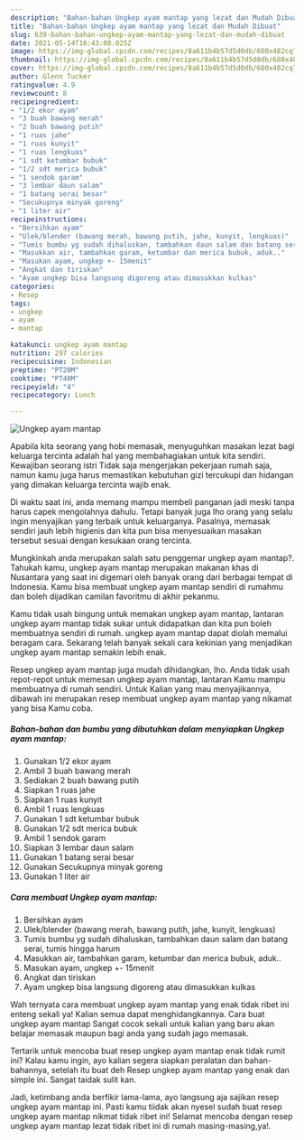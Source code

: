 ```yaml
---
description: "Bahan-bahan Ungkep ayam mantap yang lezat dan Mudah Dibuat"
title: "Bahan-bahan Ungkep ayam mantap yang lezat dan Mudah Dibuat"
slug: 639-bahan-bahan-ungkep-ayam-mantap-yang-lezat-dan-mudah-dibuat
date: 2021-05-14T16:43:08.025Z
image: https://img-global.cpcdn.com/recipes/8a611b4b57d5d0db/680x482cq70/ungkep-ayam-mantap-foto-resep-utama.jpg
thumbnail: https://img-global.cpcdn.com/recipes/8a611b4b57d5d0db/680x482cq70/ungkep-ayam-mantap-foto-resep-utama.jpg
cover: https://img-global.cpcdn.com/recipes/8a611b4b57d5d0db/680x482cq70/ungkep-ayam-mantap-foto-resep-utama.jpg
author: Glenn Tucker
ratingvalue: 4.9
reviewcount: 8
recipeingredient:
- "1/2 ekor ayam"
- "3 buah bawang merah"
- "2 buah bawang putih"
- "1 ruas jahe"
- "1 ruas kunyit"
- "1 ruas lengkuas"
- "1 sdt ketumbar bubuk"
- "1/2 sdt merica bubuk"
- "1 sendok garam"
- "3 lembar daun salam"
- "1 batang serai besar"
- "Secukupnya minyak goreng"
- "1 liter air"
recipeinstructions:
- "Bersihkan ayam"
- "Ulek/blender (bawang merah, bawang putih, jahe, kunyit, lengkuas)"
- "Tumis bumbu yg sudah dihaluskan, tambahkan daun salam dan batang serai, tumis hingga harum"
- "Masukkan air, tambahkan garam, ketumbar dan merica bubuk, aduk.."
- "Masukan ayam, ungkep +- 15menit"
- "Angkat dan tiriskan"
- "Ayam ungkep bisa langsung digoreng atau dimasukkan kulkas"
categories:
- Resep
tags:
- ungkep
- ayam
- mantap

katakunci: ungkep ayam mantap 
nutrition: 297 calories
recipecuisine: Indonesian
preptime: "PT20M"
cooktime: "PT40M"
recipeyield: "4"
recipecategory: Lunch

---
```



![Ungkep ayam mantap](https://img-global.cpcdn.com/recipes/8a611b4b57d5d0db/680x482cq70/ungkep-ayam-mantap-foto-resep-utama.jpg)

Apabila kita seorang yang hobi memasak, menyuguhkan masakan lezat bagi keluarga tercinta adalah hal yang membahagiakan untuk kita sendiri. Kewajiban seorang istri Tidak saja mengerjakan pekerjaan rumah saja, namun kamu juga harus memastikan kebutuhan gizi tercukupi dan hidangan yang dimakan keluarga tercinta wajib enak.

Di waktu  saat ini, anda memang mampu membeli panganan jadi meski tanpa harus capek mengolahnya dahulu. Tetapi banyak juga lho orang yang selalu ingin menyajikan yang terbaik untuk keluarganya. Pasalnya, memasak sendiri jauh lebih higienis dan kita pun bisa menyesuaikan masakan tersebut sesuai dengan kesukaan orang tercinta. 



Mungkinkah anda merupakan salah satu penggemar ungkep ayam mantap?. Tahukah kamu, ungkep ayam mantap merupakan makanan khas di Nusantara yang saat ini digemari oleh banyak orang dari berbagai tempat di Indonesia. Kamu bisa membuat ungkep ayam mantap sendiri di rumahmu dan boleh dijadikan camilan favoritmu di akhir pekanmu.

Kamu tidak usah bingung untuk memakan ungkep ayam mantap, lantaran ungkep ayam mantap tidak sukar untuk didapatkan dan kita pun boleh membuatnya sendiri di rumah. ungkep ayam mantap dapat diolah memalui beragam cara. Sekarang telah banyak sekali cara kekinian yang menjadikan ungkep ayam mantap semakin lebih enak.

Resep ungkep ayam mantap juga mudah dihidangkan, lho. Anda tidak usah repot-repot untuk memesan ungkep ayam mantap, lantaran Kamu mampu membuatnya di rumah sendiri. Untuk Kalian yang mau menyajikannya, dibawah ini merupakan resep membuat ungkep ayam mantap yang nikamat yang bisa Kamu coba.

<!--inarticleads1-->

##### Bahan-bahan dan bumbu yang dibutuhkan dalam menyiapkan Ungkep ayam mantap:

1. Gunakan 1/2 ekor ayam
1. Ambil 3 buah bawang merah
1. Sediakan 2 buah bawang putih
1. Siapkan 1 ruas jahe
1. Siapkan 1 ruas kunyit
1. Ambil 1 ruas lengkuas
1. Gunakan 1 sdt ketumbar bubuk
1. Gunakan 1/2 sdt merica bubuk
1. Ambil 1 sendok garam
1. Siapkan 3 lembar daun salam
1. Gunakan 1 batang serai besar
1. Gunakan Secukupnya minyak goreng
1. Gunakan 1 liter air




<!--inarticleads2-->

##### Cara membuat Ungkep ayam mantap:

1. Bersihkan ayam
1. Ulek/blender (bawang merah, bawang putih, jahe, kunyit, lengkuas)
1. Tumis bumbu yg sudah dihaluskan, tambahkan daun salam dan batang serai, tumis hingga harum
1. Masukkan air, tambahkan garam, ketumbar dan merica bubuk, aduk..
1. Masukan ayam, ungkep +- 15menit
1. Angkat dan tiriskan
1. Ayam ungkep bisa langsung digoreng atau dimasukkan kulkas




Wah ternyata cara membuat ungkep ayam mantap yang enak tidak ribet ini enteng sekali ya! Kalian semua dapat menghidangkannya. Cara buat ungkep ayam mantap Sangat cocok sekali untuk kalian yang baru akan belajar memasak maupun bagi anda yang sudah jago memasak.

Tertarik untuk mencoba buat resep ungkep ayam mantap enak tidak rumit ini? Kalau kamu ingin, ayo kalian segera siapkan peralatan dan bahan-bahannya, setelah itu buat deh Resep ungkep ayam mantap yang enak dan simple ini. Sangat taidak sulit kan. 

Jadi, ketimbang anda berfikir lama-lama, ayo langsung aja sajikan resep ungkep ayam mantap ini. Pasti kamu tiidak akan nyesel sudah buat resep ungkep ayam mantap nikmat tidak ribet ini! Selamat mencoba dengan resep ungkep ayam mantap lezat tidak ribet ini di rumah masing-masing,ya!.

